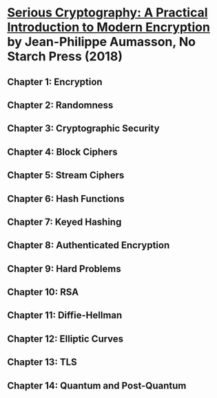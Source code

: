 # [Serious Cryptography: A Practical Introduction to Modern Encryption][homepage] by Jean-Philippe Aumasson, No Starch Press (2018)

[homepage]: https://nostarch.com/seriouscrypto

## Chapter 1: Encryption

## Chapter 2: Randomness

## Chapter 3: Cryptographic Security

## Chapter 4: Block Ciphers

## Chapter 5: Stream Ciphers

## Chapter 6: Hash Functions

## Chapter 7: Keyed Hashing

## Chapter 8: Authenticated Encryption

## Chapter 9: Hard Problems

## Chapter 10: RSA

## Chapter 11: Diffie-Hellman

## Chapter 12: Elliptic Curves

## Chapter 13: TLS

## Chapter 14: Quantum and Post-Quantum

